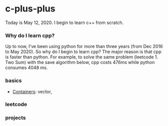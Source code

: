 # c-plus-plus
Today is May 12, 2020. I begin to learn c++ from scratch.
### Why do I learn cpp?
Up to now, I've been using python for more than three years (from Dec 2016 to May 2020). So why do I begin to learn cpp? The major reason is that cpp is faster than python. For example, to solve the same problem (leetcode 1. Two Sum) with the save algorithm below, cpp costs 476ms while python consumes 4048 ms.
### basics
+ [Containers](https://github.com/suzyi/c-plus-plus/blob/master/containers.md): vector, 
### leetcode
### projects
